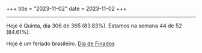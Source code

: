 +++
title = "2023-11-02"
date = 2023-11-02
+++

---

Hoje é Quinta, dia 306 de 365 (83.83%). Estamos na semana 44 de 52 (84.61%).

Hoje é um feriado brasileiro. [Dia de Finados](https://pt.wikipedia.org/wiki/Dia_dos_Fi%C3%A9is_Defuntos)
